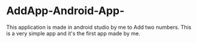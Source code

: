 # AddApp-Android-App-
This application is made in android studio by me to Add two numbers. This is a very simple app and it's the first app made by me.
